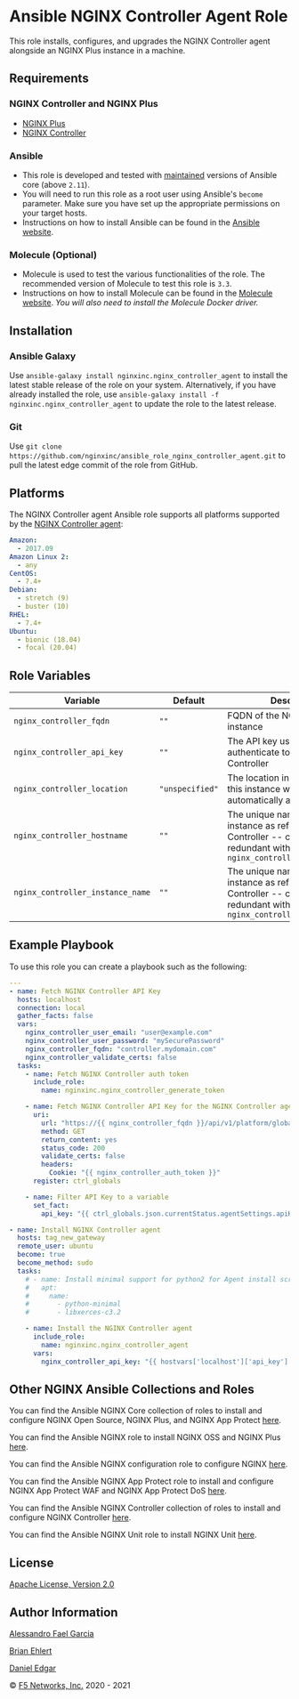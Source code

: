 # Ansible NGINX Controller Agent Role

This role installs, configures, and upgrades the NGINX Controller agent alongside an NGINX Plus instance in a machine.

## Requirements

### NGINX Controller and NGINX Plus

* [NGINX Plus](https://www.nginx.com/products/nginx/)
* [NGINX Controller](https://www.nginx.com/products/nginx-controller/)

### Ansible

* This role is developed and tested with [maintained](https://docs.ansible.com/ansible/devel/reference_appendices/release_and_maintenance.html) versions of Ansible core (above `2.11`).
* You will need to run this role as a root user using Ansible's `become` parameter. Make sure you have set up the appropriate permissions on your target hosts.
* Instructions on how to install Ansible can be found in the [Ansible website](https://docs.ansible.com/ansible/latest/installation_guide/intro_installation.html#upgrading-ansible-from-version-2-9-and-older-to-version-2-10-or-later).

### Molecule (Optional)

* Molecule is used to test the various functionalities of the role. The recommended version of Molecule to test this role is `3.3`.
* Instructions on how to install Molecule can be found in the [Molecule website](https://molecule.readthedocs.io/en/latest/installation.html). _You will also need to install the Molecule Docker driver._

## Installation

### Ansible Galaxy

Use `ansible-galaxy install nginxinc.nginx_controller_agent` to install the latest stable release of the role on your system. Alternatively, if you have already installed the role, use `ansible-galaxy install -f nginxinc.nginx_controller_agent` to update the role to the latest release.

### Git

Use `git clone https://github.com/nginxinc/ansible_role_nginx_controller_agent.git` to pull the latest edge commit of the role from GitHub.

## Platforms

The NGINX Controller agent Ansible role supports all platforms supported by the [NGINX Controller agent](https://docs.nginx.com/nginx-controller/admin-guides/install/nginx-controller-tech-specs/):

```yaml
Amazon:
  - 2017.09
Amazon Linux 2:
  - any
CentOS:
  - 7.4+
Debian:
  - stretch (9)
  - buster (10)
RHEL:
  - 7.4+
Ubuntu:
  - bionic (18.04)
  - focal (20.04)
```

## Role Variables

| Variable | Default | Description | Required |
| -------- | ------- | ----------- | -------- |
| `nginx_controller_fqdn` | `""` | FQDN of the NGINX Controller instance | Yes |
| `nginx_controller_api_key` | `""` | The API key used to authenticate to NGINX Controller | Yes |
| `nginx_controller_location` | `"unspecified"` | The location in NGINX Controller this instance will be automatically added to | No |
| `nginx_controller_hostname` | `""` | The unique name of the NGINX instance as reflected in NGINX Controller -- currently redundant with `nginx_controller_instance_name` | No |
| `nginx_controller_instance_name` | `""` | The unique name of the NGINX instance as reflected in NGINX Controller -- currently redundant with `nginx_controller_hostname` | No |

## Example Playbook

To use this role you can create a playbook such as the following:

```yaml
---
- name: Fetch NGINX Controller API Key
  hosts: localhost
  connection: local
  gather_facts: false
  vars:
    nginx_controller_user_email: "user@example.com"
    nginx_controller_user_password: "mySecurePassword"
    nginx_controller_fqdn: "controller.mydomain.com"
    nginx_controller_validate_certs: false
  tasks:
    - name: Fetch NGINX Controller auth token
      include_role:
        name: nginxinc.nginx_controller_generate_token

    - name: Fetch NGINX Controller API Key for the NGINX Controller agent registration
      uri:
        url: "https://{{ nginx_controller_fqdn }}/api/v1/platform/global"
        method: GET
        return_content: yes
        status_code: 200
        validate_certs: false
        headers:
          Cookie: "{{ nginx_controller_auth_token }}"
      register: ctrl_globals

    - name: Filter API Key to a variable
      set_fact:
        api_key: "{{ ctrl_globals.json.currentStatus.agentSettings.apiKey }}"

- name: Install NGINX Controller agent
  hosts: tag_new_gateway
  remote_user: ubuntu
  become: true
  become_method: sudo
  tasks:
    # - name: Install minimal support for python2 for Agent install script
    #   apt:
    #     name:
    #       - python-minimal
    #       - libxerces-c3.2

    - name: Install the NGINX Controller agent
      include_role:
        name: nginxinc.nginx_controller_agent
      vars:
        nginx_controller_api_key: "{{ hostvars['localhost']['api_key'] }}"
```

## Other NGINX Ansible Collections and Roles

You can find the Ansible NGINX Core collection of roles to install and configure NGINX Open Source, NGINX Plus, and NGINX App Protect [here](https://github.com/nginxinc/ansible-collection-nginx).

You can find the Ansible NGINX role to install NGINX OSS and NGINX Plus [here](https://github.com/nginxinc/ansible-role-nginx).

You can find the Ansible NGINX configuration role to configure NGINX [here](https://github.com/nginxinc/ansible-role-nginx-config).

You can find the Ansible NGINX App Protect role to install and configure NGINX App Protect WAF and NGINX App Protect DoS [here](https://github.com/nginxinc/ansible-role-nginx-app-protect).

You can find the Ansible NGINX Controller collection of roles to install and configure NGINX Controller [here](https://github.com/nginxinc/ansible-collection-nginx_controller).

You can find the Ansible NGINX Unit role to install NGINX Unit [here](https://github.com/nginxinc/ansible-role-nginx-unit).

## License

[Apache License, Version 2.0](https://github.com/nginxinc/ansible-role-nginx-config/blob/main/LICENSE)

## Author Information

[Alessandro Fael Garcia](https://github.com/alessfg)

[Brian Ehlert](https://github.com/brianehlert)

[Daniel Edgar](https://github.com/aknot242)

&copy; [F5 Networks, Inc.](https://www.f5.com/) 2020 - 2021
